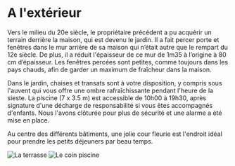 # A l'extérieur

Vers le milieu du 20e siècle, le propriétaire précédent a pu acquérir un terrain 
derrière la maison, qui est devenu le jardin. Il a fait percer porte et fenêtres 
dans le mur arrière de sa maison qui n’était autre que le rempart du 12e siècle. 
De plus, il a réduit l'épaisseur de ce mur de 1m35 à l’origine à 80 cm 
d’épaisseur. Les fenêtres percées sont petites, comme toujours dans les pays 
chauds, afin de garder un maximum de fraîcheur dans la maison.

Dans le jardin, chaises et transats sont à votre disposition, y compris sous 
l'auvent qui vous offre une ombre rafraîchissante pendant l'heure de la sieste. 
La piscine (7 x 3.5 m) est accessible de 10h00 à 19h30, après signature d'une 
décharge de responsabilité si vous êtes accompagnés d'enfants. Nous l'avons 
clôturée pour plus de sécurité et une alarme a été mise en place.

Au centre des différents bâtiments, une jolie cour fleurie est l'endroit idéal 
pour prendre les petits déjeuners par beau temps.

![La terrasse](/images/exterieur.jpg)
![Le coin piscine](/images/exterieur-detail.jpg)

